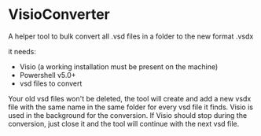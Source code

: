 # VisioConverter
A helper tool to bulk convert all .vsd files in a folder to the new format .vsdx

it needs:
- Visio (a working installation must be present on the machine)
- Powershell v5.0+
- vsd files to convert

Your old vsd files won't be deleted, the tool will create and add a new vsdx file 
with the same name in the same folder for every vsd file it finds.
Visio is used in the background for the conversion. If Visio should stop during 
the conversion, just close it and the tool will continue with the next vsd file.
